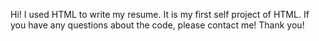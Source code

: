 Hi! I used HTML to write my resume. It is my first self project of HTML. If you have any questions about the code, please contact me! Thank you! 

